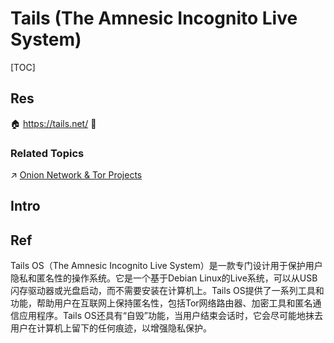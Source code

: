 # Tails (The Amnesic Incognito Live System)

[TOC]



## Res
🏠 https://tails.net/
🚧 


### Related Topics
↗ [Onion Network & Tor Projects](../../../../../CyberSecurity/Network%20Security/Anonymous%20&%20Private%20Networks/👺%20Anonymous%20Routing%20Control/Onion%20Network%20&%20Tor%20Projects.md)



## Intro



## Ref
[访问暗网专用Linux操作系统 | 微信公众号]: https://mp.weixin.qq.com/s/tchDWaw7xx6SZ88QBoeXPg

Tails OS（The Amnesic Incognito Live System）是一款专门设计用于保护用户隐私和匿名性的操作系统。它是一个基于Debian Linux的Live系统，可以从USB闪存驱动器或光盘启动，而不需要安装在计算机上。Tails OS提供了一系列工具和功能，帮助用户在互联网上保持匿名性，包括Tor网络路由器、加密工具和匿名通信应用程序。Tails OS还具有“自毁”功能，当用户结束会话时，它会尽可能地抹去用户在计算机上留下的任何痕迹，以增强隐私保护。
